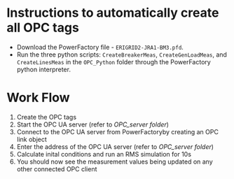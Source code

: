 # Instructions to automatically create all OPC tags 
 - Download the PowerFactory file - `ERIGRID2-JRA1-BM3.pfd`.
 - Run the three python scripts: `CreateBreakerMeas`, `CreateGenLoadMeas`, and `CreateLinesMeas` in the `OPC_Python` folder through the PowerFactory python interpreter.

# Work Flow
1. Create the OPC tags
2. Start the OPC UA server (refer to *OPC_server folder*)
3. Connect to the OPC UA server from PowerFactoryby creating an OPC link object
4. Enter the address of the OPC UA server (refer to *OPC_server folder*)
5. Calculate inital conditions and run an RMS simulation for 10s
6. You should now see the measurement values being updated on any other connected OPC client
